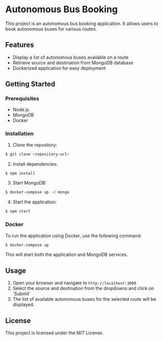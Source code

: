 # Autonomous Bus Booking

This project is an autonomous bus booking application. It allows users to book autonomous buses for various routes.

## Features

- Display a list of autonomous buses available on a route
- Retrieve source and destination from MongoDB database
- Dockerized application for easy deployment

## Getting Started

### Prerequisites

- Node.js
- MongoDB
- Docker

### Installation

1. Clone the repository:

```bash
$ git clone <repository-url>
```

2. Install dependencies:

```bash
$ npm install
```

3. Start MongoDB:

```bash
$ docker-compose up -d mongo
```

4. Start the application:

```bash
$ npm start
```

### Docker

To run the application using Docker, use the following command:

```bash
$ docker-compose up
```

This will start both the application and MongoDB services.

## Usage

1. Open your browser and navigate to `http://localhost:3000`
2. Select the source and destination from the dropdowns and click on 'Submit'
3. The list of available autonomous buses for the selected route will be displayed.

## License

This project is licensed under the MIT License.